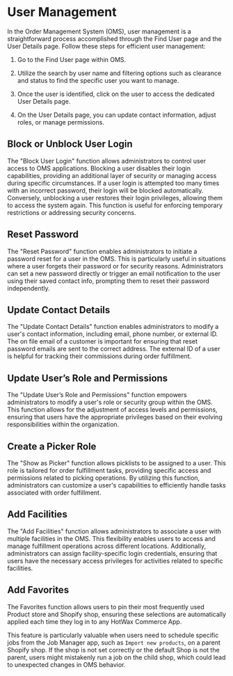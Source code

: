 # User Management

In the Order Management System (OMS), user management is a straightforward process accomplished through the Find User page and the User Details page. Follow these steps for efficient user management:

1. Go to the Find User page within OMS.

2. Utilize the search by user name and filtering options such as clearance and status to find the specific user you want to manage.

3. Once the user is identified, click on the user to access the dedicated User Details page.

4. On the User Details page, you can update contact information, adjust roles, or manage permissions.

## Block or Unblock User Login

The "Block User Login" function allows administrators to control user access to OMS applications. Blocking a user disables their login capabilities, providing an additional layer of security or managing access during specific circumstances. If a user login is attempted too many times with an incorrect password, their login will be blocked automatically. Conversely, unblocking a user restores their login privileges, allowing them to access the system again. This function is useful for enforcing temporary restrictions or addressing security concerns.

## Reset Password

The "Reset Password" function enables administrators to initiate a password reset for a user in the OMS. This is particularly useful in situations where a user forgets their password or for security reasons. Administrators can set a new password directly or trigger an email notification to the user using their saved contact info, prompting them to reset their password independently.

## Update Contact Details

The "Update Contact Details" function enables administrators to modify a user's contact information, including email, phone number, or external ID. The on file email of a customer is important for ensuring that reset password emails are sent to the correct address. The external ID of a user is helpful for tracking their commissions during order fulfillment.

## Update User’s Role and Permissions

The "Update User’s Role and Permissions" function empowers administrators to modify a user's role or security group within the OMS. This function allows for the adjustment of access levels and permissions, ensuring that users have the appropriate privileges based on their evolving responsibilities within the organization.

## Create a Picker Role

The "Show as Picker" function allows picklists to be assigned to a user. This role is tailored for order fulfillment tasks, providing specific access and permissions related to picking operations. By utilizing this function, administrators can customize a user's capabilities to efficiently handle tasks associated with order fulfillment.

## Add Facilities

The "Add Facilities" function allows administrators to associate a user with multiple facilities in the OMS. This flexibility enables users to access and manage fulfillment operations across different locations. Additionally, administrators can assign facility-specific login credentials, ensuring that users have the necessary access privileges for activities related to specific facilities.

## Add Favorites

The Favorites function allows users to pin their most frequently used Product store and Shopify shop, ensuring these selections are automatically applied each time they log in to any HotWax Commerce App. 

This feature is particularly valuable when users need to schedule specific jobs from the Job Manager app, such as `Import new products`, on a parent Shopify shop. If the shop is not set correctly or the default Shop is not the parent, users might mistakenly run a job on the child shop, which could lead to unexpected changes in OMS behavior.